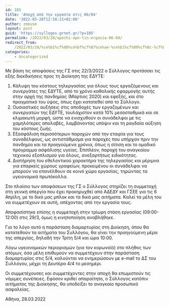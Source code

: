 ```yaml
---
id: 185
title: 'Αποχή από την εργασία στις 06/04'
date: '2022-03-28T12:58:21+02:00'
author: zmousm
layout: post
guid: 'https://syllogos.grnet.gr/?p=185'
permalink: /2022/03/28/apochi-apo-tin-ergasia-06-04/
redirect_from:
    /2022/03/28/%ce%b1%cf%80%ce%bf%cf%87%ce%ae-%ce%b1%cf%80%cf%8c-%cf%84%ce%b7%ce%bd-%ce%b5%cf%81%ce%b3%ce%b1%cf%83%ce%af%ce%b1-%cf%83%cf%84%ce%b9%cf%82-06-04/
categories:
    - Uncategorized
---
```


Με βάση τις αποφάσεις της ΓΣ στις 22/3/2022 ο Σύλλογος προτάσσει τις εξής διεκδικήσεις προς τη Διοίκηση της ΕΔΥΤΕ:

1. Κάλυψη του κόστους τηλεργασίας για όλους τους εργαζόμενους και συνεργάτες της ΕΔΥΤΕ, από το χρόνο καθολικής εφαρμογής αυτής στην αρχή της πανδημίας (Μάρτιος 2020) και εφεξής, και στο πραγματικό του ύψος, όπως έχει κατατεθεί από το Σύλλογο.
2. Ουσιαστικές αυξήσεις στις αποδοχές των εργαζομένων και συνεργατών της ΕΔΥΤΕ, τουλάχιστον κατά 10% μεσοσταθμικά και σε κλιμακωτή μορφή, ώστε να ενισχυθούν οι συνάδελφοι με τις χαμηλότερες απολαβές, λαμβάνοντας υπόψιν και τη ραγδαία αύξηση του κόστους ζωής.
3. Εξασφάλιση περισσότερων παροχών από την εταιρία για τους συναδέλφους, ως αντιστάθμισμα για παροχές που υπήρχαν πριν την πανδημία και τα προηγούμενα χρόνια, όπως η σίτιση και το ομαδικό πρόγραμμα ασφάλισης υγείας. Επιπλέον, παροχή του αναγκαίου τεχνικού εξοπλισμού για όλους, ανεξαρτήτως ειδικότητας.
4. Διατήρηση του εθελοντικού χαρακτήρα της τηλεργασίας και μέριμνα για επαρκείς χώρους γραφείων, προκειμένου οι συνάδελφοι να μπορούν να επανέλθουν σε κοινό χώρο εργασίας, τηρώντας τα υγειονομικά πρωτόκολλα.

Στο πλαίσιο των αποφάσεων της ΓΣ ο Σύλλογος στηρίζει τη συμμετοχή στη γενική απεργία που έχει προκηρυχθεί από ΑΔΕΔΥ και ΓΣΕΕ για τις 6 Απρίλη, με το δικό μας μπλοκ και τα δικά μας αιτήματα. Καλεί τα μέλη του να συμμετέχουν σε αυτή, απέχοντας από την εργασία τους.

Αποφασίστηκε επίσης η συμμετοχή στην τρίωρη στάση εργασίας (09:00-12:00) στις 29/3, όμως η κινητοποίηση αναβλήθηκε.

Για το λόγο αυτό η παράσταση διαμαρτυρίας στη Διοίκηση, όπου θα κατατεθούν τα αιτήματα του Συλλόγου, θα γίνει την προηγούμενη μέρα της απεργίας, δηλαδή την Τρίτη 5/4 και ώρα 10:00.

Λόγω υγειονομικών περιορισμών (για τον κορωνοϊό) στο πλήθος των ατόμων, όσα μέλη επιθυμούν να συμμετέχουν στην παράσταση διαμαρτυρίας στις 5/4, καλούνται να ενημερώσουν με e-mail το ΔΣ του Συλλόγου, μέχρι τη Δευτέρα 4/4 το μεσημέρι.

Οι συμμετέχουσες και συμμετέχοντες στην αποχή θα επωμιστούν τις νόμιμες συνέπειες. Εφόσον κριθεί απαραίτητο, ο Σύλλογος κατόπιν αιτήματος της Διοίκησης, θα υποδείξει το αναγκαίο προσωπικό ασφαλείας.

Αθήνα, 28.03.2022